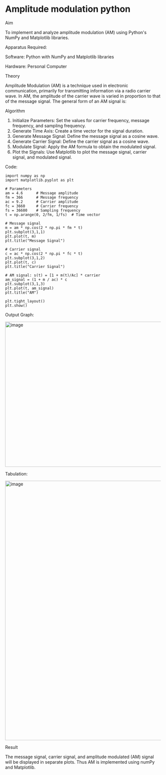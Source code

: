 # Amplitude modulation python

Aim

To implement and analyze amplitude modulation (AM) using Python's NumPy and Matplotlib libraries. 


Apparatus Required:

Software: Python with NumPy and Matplotlib libraries

Hardware: Personal Computer

Theory

Amplitude Modulation (AM) is a technique used in electronic communication, primarily for transmitting information via a radio carrier wave. In AM, the amplitude of the carrier wave is varied in proportion to that of the message signal. The general form of an AM signal is:


Algorithm

1.	Initialize Parameters: Set the values for carrier frequency, message frequency, and sampling frequency.
2.	Generate Time Axis: Create a time vector for the signal duration.
3.	Generate Message Signal: Define the message signal as a cosine wave.
4.	Generate Carrier Signal: Define the carrier signal as a cosine wave.
5.	Modulate Signal: Apply the AM formula to obtain the modulated signal.
6.	Plot the Signals: Use Matplotlib to plot the message signal, carrier signal, and modulated signal.

Code:
```
import numpy as np
import matplotlib.pyplot as plt

# Parameters
am = 4.6      # Message amplitude
fm = 366      # Message frequency
ac = 9.2      # Carrier amplitude
fc = 3660     # Carrier frequency
fs = 36600    # Sampling frequency
t = np.arange(0, 2/fm, 1/fs)  # Time vector

# Message signal
m = am * np.cos(2 * np.pi * fm * t)
plt.subplot(3,1,1)
plt.plot(t, m)
plt.title("Message Signal")

# Carrier signal
c = ac * np.cos(2 * np.pi * fc * t)
plt.subplot(3,1,2)
plt.plot(t, c)
plt.title("Carrier Signal")

# AM signal: s(t) = [1 + m(t)/Ac] * carrier
am_signal = (1 + m / ac) * c
plt.subplot(3,1,3)
plt.plot(t, am_signal)
plt.title("AM")

plt.tight_layout()
plt.show()
```

Output Graph:

<img width="630" height="470" alt="image" src="https://github.com/user-attachments/assets/0def0014-4631-4c93-a7e8-a9a6fd84e17e" />

Tabulation:

<img width="699" height="840" alt="image" src="https://github.com/user-attachments/assets/12f95013-460d-4c47-a6b0-37231ff5ad3f" />


Result

The message signal, carrier signal, and amplitude modulated (AM) signal will be displayed in separate plots. Thus AM is implemented using numPy and Matplotlib.
 

